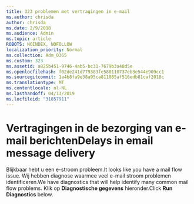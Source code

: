 ```yaml
---
title: 323 problemen met vertragingen in e-mail
ms.author: chrisda
author: chrisda
ms.date: 2/9/2018
ms.audience: Admin
ms.topic: article
ROBOTS: NOINDEX, NOFOLLOW
localization_priority: Normal
ms.collection: Adm_O365
ms.custom: 323
ms.assetid: a825b451-9746-4ab5-bc31-7679b3a48d5e
ms.openlocfilehash: f02de241d779383fe580110737eb3e544e909cc1
ms.sourcegitcommit: 1a4b8fa9e38a95ca811085af516edb81caf2018c
ms.translationtype: MT
ms.contentlocale: nl-NL
ms.lasthandoff: 04/13/2019
ms.locfileid: "31857911"
---
```

# <a name="delays-in-email-message-delivery"></a><span data-ttu-id="3f9c9-102">Vertragingen in de bezorging van e-mail berichten</span><span class="sxs-lookup"><span data-stu-id="3f9c9-102">Delays in email message delivery</span></span>

<span data-ttu-id="3f9c9-103">Blijkbaar hebt u een e-stroom probleem.</span><span class="sxs-lookup"><span data-stu-id="3f9c9-103">It looks like you have a mail flow issue.</span></span> <span data-ttu-id="3f9c9-104">Wij hebben diagnose waarmee veel e-mail stroom problemen identificeren.</span><span class="sxs-lookup"><span data-stu-id="3f9c9-104">We have diagnostics that will help identify many common mail flow problems.</span></span> <span data-ttu-id="3f9c9-105">Klik op **Diagnostische gegevens** hieronder.</span><span class="sxs-lookup"><span data-stu-id="3f9c9-105">Click **Run Diagnostics** below.</span></span>
